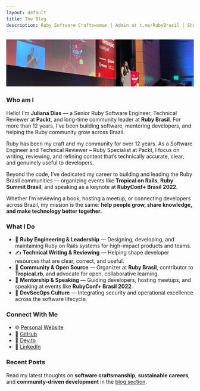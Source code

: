 ```yaml
---
layout: default
title: The Blog
description: Ruby Software Craftswoman | Admin at t.me/RubyBrasil | She/Ela | Made in Goiás
---
```

![](/assets/images/keynote.jpeg)
### Who am I

Hello! I'm **Juliana Dias** — a Senior Ruby Software Engineer, Technical Reviewer at **Packt**, and long-time community leader at **Ruby Brasil**.
For more than 12 years, I’ve been building software, mentoring developers, and helping the Ruby community grow across Brazil.

Ruby has been my craft and my community for over 12 years.
As a Software Engineer and Technical Reviewer – Ruby Specialist at Packt, I focus on writing, reviewing, and refining content that’s technically accurate, clear, and genuinely useful to developers.

Beyond the code, I’ve dedicated my career to building and leading the Ruby Brasil communities — organizing events like **Tropical on Rails**, **Ruby Summit Brasil**, and speaking as a keynote at **RubyConf+ Brasil 2022**.

Whether I’m reviewing a book, hosting a meetup, or connecting developers across Brazil, my mission is the same: **help people grow, share knowledge, and make technology better together.**

### What I Do

- 💎 **Ruby Engineering & Leadership** — Designing, developing, and maintaining Ruby on Rails systems for high-impact products and teams.
- ✍️ **Technical Writing & Reviewing** — Helping shape developer resources that are clear, correct, and useful.
- 🌱 **Community & Open Source** — Organizer at **Ruby Brasil**, contributor to **Tropical.rb**, and advocate for open, collaborative learning.
- 🤝 **Mentorship & Speaking** — Guiding developers, hosting meetups, and speaking at events like **RubyConf+ Brasil 2022**.
- 🔐 **DevSecOps Culture** — Integrating security and operational excellence across the software lifecycle.

### Connect With Me

- 🌐 [Personal Website](https://juliana.dev)
- 🐙 [GitHub](https://github.com/juuh42dias)
- 📝 [Dev.to](https://dev.to/juuh42dias)
- 💼 [LinkedIn](https://linkedin.com/in/juuh42dias)

### Recent Posts

Read my latest thoughts on **software craftsmanship**, **sustainable careers**, and **community-driven development** in the [blog section](/blog).
